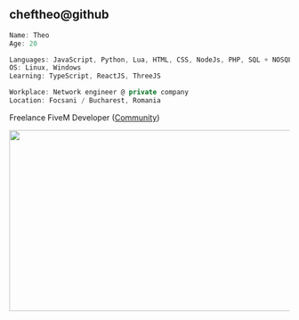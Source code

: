 cheftheo@github
---------------

```cs
Name: Theo
Age: 20

Languages: JavaScript, Python, Lua, HTML, CSS, NodeJs, PHP, SQL + NOSQL
OS: Linux, Windows
Learning: TypeScript, ReactJS, ThreeJS

Workplace: Network engineer @ private company
Location: Focsani / Bucharest, Romania
```
Freelance FiveM Developer ([Community](https://thorhub.ro/))


<div align="center">
  <img src="https://c.tenor.com/GfSX-u7VGM4AAAAC/coding.gif" width="550" height="325"/>
</div>

